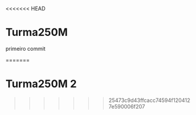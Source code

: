 <<<<<<< HEAD
# Turma250M
primeiro commit

=======
# Turma250M 2
>>>>>>> 25473c9d43ffcacc74594f1204127e590006f207
